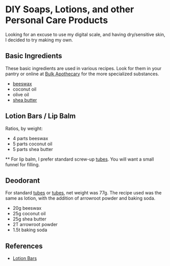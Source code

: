 # DIY Soaps, Lotions, and other Personal Care Products #

Looking for an excuse to use my digital scale, and having dry/sensitive skin, I decided to try making my own.

## Basic Ingredients ##

These basic ingredients are used in various recipes.
Look for them in your pantry or online at [Bulk Apothecary](http://www.bulkapothecary.com) for the more specialized substances.

* [beeswax](http://www.bulkapothecary.com/raw-ingredients/waxes/beeswax-we-offer-both-white-and-yellow.html)
* coconut oil
* olive oil
* [shea butter](http://www.bulkapothecary.com/shea-butter.html)


## Lotion Bars / Lip Balm ##

Ratios, by weight:

* 4 parts beeswax
* 5 parts coconut oil
* 5 parts shea butter

** For lip balm, I prefer standard screw-up  [tubes](http://www.bulkapothecary.com/make-it/lip-balm/lip-balm-containers/empty-lip-balm-tubes.html). You will want a small funnel for filling.


## Deodorant ##

For standard [tubes](http://www.bulkapothecary.com/make-it/personal-care-products/containers/empty-deodorant-white-plastic-containers-bag-of-50.html) or [tubes](http://www.amazon.com/Deodorant-Containers-New-Empty-Pack/dp/B00CMF4CIM), net weight was 77g.
The recipe used was the same as lotion, with the addition of arrowroot powder and baking soda.

* 20g beeswax
* 25g coconut oil
* 25g shea butter
* 2T arrowroot powder
* 1.5t baking soda


## References ##

* [Lotion Bars](http://wellnessmama.com/4770/lotion-bars/)
